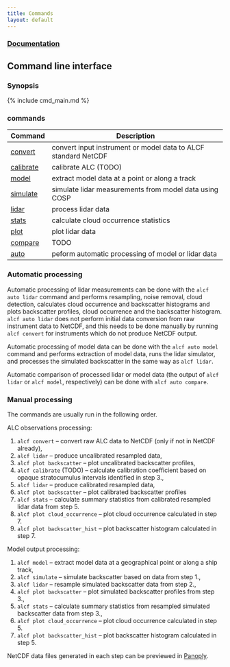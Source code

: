 ```yaml
---
title: Commands
layout: default
---
```


### [Documentation](../)
## Command line interface

### Synopsis

{% include cmd_main.md %}

### commands

| Command | Description |
| --- | --- |
| [convert](cmd_convert.html) | convert input instrument or model data to ALCF standard NetCDF |
| [calibrate](cmd_calibrate.html) | calibrate ALC (TODO) |
| [model](cmd_model.html) | extract model data at a point or along a track |
| [simulate](cmd_simulate.html) | simulate lidar measurements from model data using COSP |
| [lidar](cmd_lidar.html) | process lidar data |
| [stats](cmd_stats.html) | calculate cloud occurrence statistics |
| [plot](cmd_plot.html) | plot lidar data |
| [compare](cmd_compare.html) | TODO |
| [auto](cmd_auto.html) | peform automatic processing of model or lidar data |

### Automatic processing

Automatic processing of lidar measurements can be done with the
`alcf auto lidar` command and performs resampling, noise removal,
cloud detection, calculates cloud occurrence and backscatter histograms and
plots backscatter profiles, cloud occurrence and the backscatter histogram.
`alcf auto lidar` does not perform initial data conversion from raw instrument
data to NetCDF, and this needs to be done manually by running `alcf convert`
for instruments which do not produce NetCDF output.

Automatic processing of model data can be done with the `alcf auto model`
command and performs extraction of model data, runs the lidar simulator,
and processes the simulated backscatter in the same way as `alcf lidar`.

Automatic comparison of processed lidar or model data (the output of
`alcf lidar` or `alcf model`, respectively) can be done with
`alcf auto compare`.

### Manual processing

The commands are usually run in the following order.

ALC observations processing:

1. `alcf convert` – convert raw ALC data to NetCDF (only if not in NetCDF
    already),
2. `alcf lidar` – produce uncalibrated resampled data,
3. `alcf plot backscatter` – plot uncalibrated backscatter profiles,
4. `alcf calibrate` (TODO) – calculate calibration coefficient based on opaque
    stratocumulus intervals identified in step 3.,
5. `alcf lidar` – produce calibrated resampled data,
6. `alcf plot backscatter` – plot calibrated backscatter profiles
7. `alcf stats` – calculate summary statistics from calibrated resampled
    lidar data from step 5.
8. `alcf plot cloud_occurrence` – plot cloud occurrence calculated in step 7.
9. `alcf plot backscatter_hist` – plot backscatter histogram calculated in
    step 7.

Model output processing:

1. `alcf model` – extract model data at a geographical point or along a
    ship track,
2. `alcf simulate` – simulate backscatter based on data from step 1.,
3. `alcf lidar` – resample simulated backscatter data from step 2.,
4. `alcf plot backscatter` – plot simulated backscatter profiles from step 3.,
5. `alcf stats` – calculate summary statistics from resampled simulated
    backscatter data from step 3.,
6. `alcf plot cloud_occurrence` – plot cloud occurrence calculated in step 5.
7. `alcf plot backscatter_hist` – plot backscatter histogram calculated in
    step 5.

NetCDF data files generated in each step can be previewed in
[Panoply](https://www.giss.nasa.gov/tools/panoply/).
